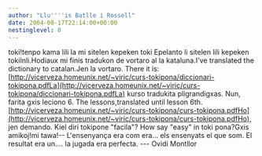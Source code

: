 ```yaml
---
author: "Llu''''is Batlle i Rossell"
date: 2004-08-17T22:14:00+00:00
nestinglevel: 0
---
```

toki!tenpo kama lili la mi sitelen kepeken toki Epelanto li sitelen lili kepeken tokiInli.Hodiaux mi finis tradukon de vortaro al la kataluna.I've translated the dictionary to catalan.Jen la vortaro. There it is:[http://vicerveza.homeunix.net/~viric/curs-tokipona/diccionari-tokipona.pdfLa](http://vicerveza.homeunix.net/~viric/curs-tokipona/diccionari-tokipona.pdfLa) kurso tradukita pligrandigxas. Nun, farita gxis leciono 6. The lessons,translated until lesson 6th.[http://vicerveza.homeunix.net/~viric/curs-tokipona/curs-tokipona.pdfHo](http://vicerveza.homeunix.net/~viric/curs-tokipona/curs-tokipona.pdfHo), jen demando. Kiel diri tokipone "facila"? How say "easy" in toki pona?Gxis amikoj!mi tawa!--
 L'ensenyança era com era... els ensenyats el que som. El resultat era un.... la jugada era perfecta. ---
 Ovidi Montllor